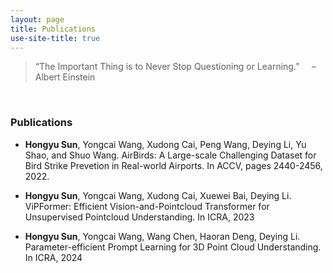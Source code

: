 ```yaml
---
layout: page
title: Publications
use-site-title: true
---
```


> “The Important Thing is to Never Stop Questioning or Learning.” &nbsp;&nbsp;&nbsp;&nbsp;– Albert Einstein

<br/>

### Publications
- **Hongyu Sun**, Yongcai Wang, Xudong Cai, Peng Wang, Deying Li, Yu Shao, and Shuo Wang. AirBirds: A Large-scale Challenging Dataset for Bird Strike Prevetion in Real-world Airports. In ACCV, pages 2440-2456, 2022.

- **Hongyu Sun**, Yongcai Wang, Xudong Cai, Xuewei Bai, Deying Li. ViPFormer: Efficient Vision-and-Pointcloud Transformer for Unsupervised Pointcloud Understanding. In ICRA, 2023

- **Hongyu Sun**, Yongcai Wang, Wang Chen, Haoran Deng, Deying Li. Parameter-efficient Prompt Learning for 3D Point Cloud Understanding. In ICRA, 2024